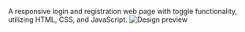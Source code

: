 A responsive login and registration web page with toggle functionality, utilizing HTML, CSS, and JavaScript.
![Design preview](../images/website-screenshot.png)
